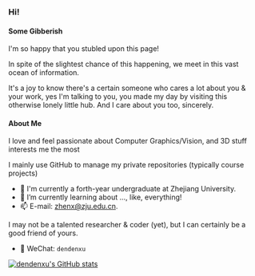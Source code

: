 ### Hi!

#### Some Gibberish

I'm so happy that you stubled upon this page!

In spite of the slightest chance of this happening, we meet in this vast ocean of information.

It's a joy to know there's a certain someone who cares a lot about you & your work, yes I'm talking to you, you made my day by visiting this otherwise lonely little hub. And I care about you too, sincerely.

#### About Me

I love and feel passionate about Computer Graphics/Vision, and 3D stuff interests me the most

I mainly use GitHub to manage my private repositories (typically course projects)

- 🔭 I'm currently a forth-year undergraduate at Zhejiang University.
- 🌱 I’m currently learning about ..., like, everything!
- 📫 E-mail: [zhenx@zju.edu.cn](mailto://zhenx@zju.edu.cn).

I may not be a talented researcher & coder (yet), but I can certainly be a good friend of yours.

- 💬 WeChat: `dendenxu`

<!--
**dendenxu/dendenxu** is a ✨ _special_ ✨ repository because its `README.md` (this file) appears on your GitHub profile.

Here are some ideas to get you started:

- 🔭 I’m currently working on ...
- 🌱 I’m currently learning ...
- 👯 I’m looking to collaborate on ...
- 🤔 I’m looking for help with ...
- 💬 Ask me about ...
- 📫 How to reach me: ...
- 😄 Pronouns: ...
- ⚡ Fun fact: ...
-->

[![dendenxu's GitHub stats](https://github-readme-stats.vercel.app/api?username=dendenxu&count_private=true&show_icons=true&theme=onedark)
](https://github.com/dendenxu/github-readme-stats)

<!-- [![Top Langs](https://github-readme-stats.vercel.app/api/top-langs/?username=dendenxu&count_private=true&show_icons=true&theme=onedark)](https://github.com/dendenxu/github-readme-stats) -->
